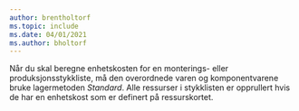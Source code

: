 ```yaml
---
author: brentholtorf
ms.topic: include
ms.date: 04/01/2021
ms.author: bholtorf
---
```

Når du skal beregne enhetskosten for en monterings- eller produksjonsstykkliste, må den overordnede varen og komponentvarene bruke lagermetoden *Standard*. Alle ressurser i stykklisten er opprullert hvis de har en enhetskost som er definert på ressurskortet.
